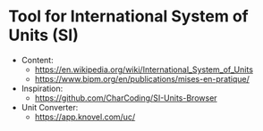 # Tool for International System of Units (SI)

- Content:
  - https://en.wikipedia.org/wiki/International_System_of_Units
  - https://www.bipm.org/en/publications/mises-en-pratique/
- Inspiration:
  - https://github.com/CharCoding/SI-Units-Browser
- Unit Converter:
  - https://app.knovel.com/uc/
